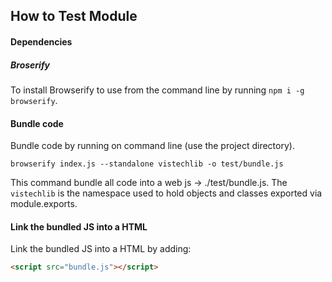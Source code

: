 ## How to Test Module

#### Dependencies

##### Broserify

To install Browserify to use from the command line by running `npm i -g browserify`.

#### Bundle code

Bundle code by running on command line (use the project directory).

`browserify index.js --standalone vistechlib -o test/bundle.js`

This command bundle all code into a web js  -> ./test/bundle.js.
The `vistechlib` is the namespace used to hold objects and classes exported via module.exports.

#### Link the bundled JS into a HTML

Link the bundled JS into a HTML by adding:

```html
<script src="bundle.js"></script>
```
